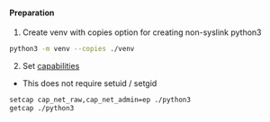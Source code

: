 #### Preparation

1. Create venv with copies option for creating non-syslink python3
```bash
python3 -m venv --copies ./venv
```

2. Set [capabilities](https://www.man7.org/linux/man-pages/man7/capabilities.7.html)

  - This does not require setuid / setgid

```bash
setcap cap_net_raw,cap_net_admin=ep ./python3
getcap ./python3
```
